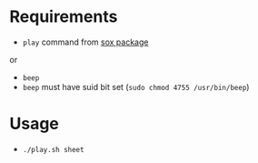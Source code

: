 # Requirements

- ```play``` command from [sox package](http://sox.sourceforge.net)

or

- ```beep```
- ```beep``` must have suid bit set (```sudo chmod 4755 /usr/bin/beep```)

# Usage

- 
    ```
    ./play.sh sheet
    ```